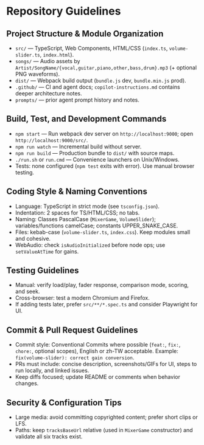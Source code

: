 # Repository Guidelines

## Project Structure & Module Organization
- `src/` — TypeScript, Web Components, HTML/CSS (`index.ts`, `volume-slider.ts`, `index.html`).
- `songs/` — Audio assets by `Artist/SongName/{vocal,guitar,piano,other,bass,drum}.mp3` (+ optional PNG waveforms).
- `dist/` — Webpack build output (`bundle.js` dev, `bundle.min.js` prod).
- `.github/` — CI and agent docs; `copilot-instructions.md` contains deeper architecture notes.
- `prompts/` — prior agent prompt history and notes.

## Build, Test, and Development Commands
- `npm start` — Run webpack dev server on `http://localhost:9000`; open `http://localhost:9000/src/`.
- `npm run watch` — Incremental build without server.
- `npm run build` — Production bundle to `dist/` with source maps.
- `./run.sh` or `run.cmd` — Convenience launchers on Unix/Windows.
- Tests: none configured (`npm test` exits with error). Use manual browser testing.

## Coding Style & Naming Conventions
- Language: TypeScript in strict mode (see `tsconfig.json`).
- Indentation: 2 spaces for TS/HTML/CSS; no tabs.
- Naming: Classes PascalCase (`MixerGame`, `VolumeSlider`); variables/functions camelCase; constants UPPER_SNAKE_CASE.
- Files: kebab-case (`volume-slider.ts`, `index.css`). Keep modules small and cohesive.
- WebAudio: check `isAudioInitialized` before node ops; use `setValueAtTime` for gains.

## Testing Guidelines
- Manual: verify load/play, fader response, comparison mode, scoring, and seek.
- Cross-browser: test a modern Chromium and Firefox.
- If adding tests later, prefer `src/**/*.spec.ts` and consider Playwright for UI.

## Commit & Pull Request Guidelines
- Commit style: Conventional Commits where possible (`feat:`, `fix:`, `chore:`, optional scopes), English or zh-TW acceptable. Example: `fix(volume-slider): correct gain conversion`.
- PRs must include: concise description, screenshots/GIFs for UI, steps to run locally, and linked issues.
- Keep diffs focused; update README or comments when behavior changes.

## Security & Configuration Tips
- Large media: avoid committing copyrighted content; prefer short clips or LFS.
- Paths: keep `tracksBaseUrl` relative (used in `MixerGame` constructor) and validate all six tracks exist.
